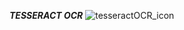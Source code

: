***TESSERACT OCR***
![tesseractOCR_icon](https://user-images.githubusercontent.com/71175110/221882910-f5654ff4-0d6d-4ae4-983b-2a97c84a6451.jpg)
